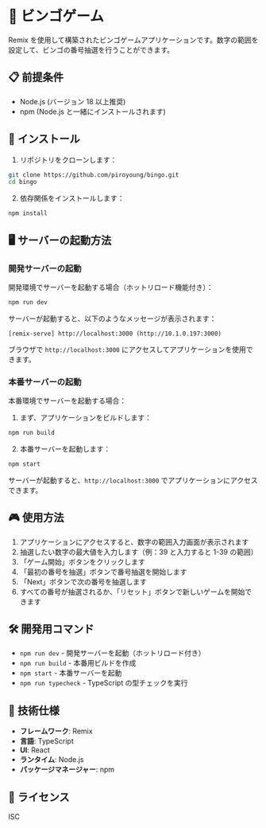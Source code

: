 # 🎯 ビンゴゲーム

Remix を使用して構築されたビンゴゲームアプリケーションです。数字の範囲を設定して、ビンゴの番号抽選を行うことができます。

## 📋 前提条件

- Node.js (バージョン 18 以上推奨)
- npm (Node.js と一緒にインストールされます)

## 🚀 インストール

1. リポジトリをクローンします：

```bash
git clone https://github.com/piroyoung/bingo.git
cd bingo
```

2. 依存関係をインストールします：

```bash
npm install
```

## 🖥️ サーバーの起動方法

### 開発サーバーの起動

開発環境でサーバーを起動する場合（ホットリロード機能付き）：

```bash
npm run dev
```

サーバーが起動すると、以下のようなメッセージが表示されます：
```
[remix-serve] http://localhost:3000 (http://10.1.0.197:3000)
```

ブラウザで `http://localhost:3000` にアクセスしてアプリケーションを使用できます。

### 本番サーバーの起動

本番環境でサーバーを起動する場合：

1. まず、アプリケーションをビルドします：

```bash
npm run build
```

2. 本番サーバーを起動します：

```bash
npm start
```

サーバーが起動すると、`http://localhost:3000` でアプリケーションにアクセスできます。

## 🎮 使用方法

1. アプリケーションにアクセスすると、数字の範囲入力画面が表示されます
2. 抽選したい数字の最大値を入力します（例：39 と入力すると 1-39 の範囲）
3. 「ゲーム開始」ボタンをクリックします
4. 「最初の番号を抽選」ボタンで番号抽選を開始します
5. 「Next」ボタンで次の番号を抽選します
6. すべての番号が抽選されるか、「リセット」ボタンで新しいゲームを開始できます

## 🛠️ 開発用コマンド

- `npm run dev` - 開発サーバーを起動（ホットリロード付き）
- `npm run build` - 本番用ビルドを作成
- `npm start` - 本番サーバーを起動
- `npm run typecheck` - TypeScript の型チェックを実行

## 📝 技術仕様

- **フレームワーク**: Remix
- **言語**: TypeScript
- **UI**: React
- **ランタイム**: Node.js
- **パッケージマネージャー**: npm

## 📄 ライセンス

ISC